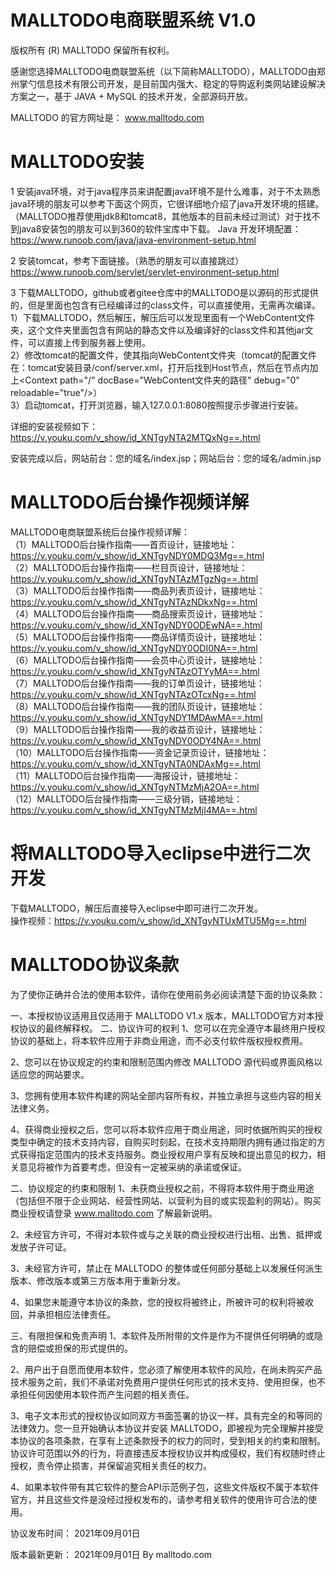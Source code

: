 # MALLTODO电商联盟系统 V1.0
版权所有 (R) MALLTODO 保留所有权利。

感谢您选择MALLTODO电商联盟系统（以下简称MALLTODO），MALLTODO由郑州掌勺信息技术有限公司开发，是目前国内强大、稳定的导购返利类网站建设解决方案之一，基于 JAVA + MySQL 的技术开发，全部源码开放。

MALLTODO 的官方网址是： www.malltodo.com

# MALLTODO安装
1 安装java环境，对于java程序员来讲配置java环境不是什么难事，对于不太熟悉java环境的朋友可以参考下面这个网页，它很详细地介绍了java开发环境的搭建。（MALLTODO推荐使用jdk8和tomcat8，其他版本的目前未经过测试）对于找不到java8安装包的朋友可以到360的软件宝库中下载。
Java 开发环境配置：https://www.runoob.com/java/java-environment-setup.html

2 安装tomcat，参考下面链接。（熟悉的朋友可以直接跳过）
https://www.runoob.com/servlet/servlet-environment-setup.html

3 下载MALLTODO，github或者gitee仓库中的MALLTODO是以源码的形式提供的，但是里面也包含有已经编译过的class文件，可以直接使用，无需再次编译。  
1）下载MALLTODO，然后解压，解压后可以发现里面有一个WebContent文件夹，这个文件夹里面包含有网站的静态文件以及编译好的class文件和其他jar文件，可以直接上传到服务器上使用。  
2）修改tomcat的配置文件，使其指向WebContent文件夹（tomcat的配置文件在：tomcat安装目录/conf/server.xml，打开后找到Host节点，然后在节点内加上\<Context path="/" docBase="WebContent文件夹的路径" debug="0" reloadable="true"/>）  
3）启动tomcat，打开浏览器，输入127.0.0.1:8080按照提示步骤进行安装。

详细的安装视频如下：  
https://v.youku.com/v_show/id_XNTgyNTA2MTQxNg==.html

安装完成以后，网站前台：您的域名/index.jsp；网站后台：您的域名/admin.jsp  

# MALLTODO后台操作视频详解
MALLTODO电商联盟系统后台操作视频详解：  
（1）MALLTODO后台操作指南——首页设计，链接地址：https://v.youku.com/v_show/id_XNTgyNDY0MDQ3Mg==.html  
（2）MALLTODO后台操作指南——栏目页设计，链接地址：https://v.youku.com/v_show/id_XNTgyNTAzMTgzNg==.html  
（3）MALLTODO后台操作指南——商品列表页设计，链接地址：https://v.youku.com/v_show/id_XNTgyNTAzNDkxNg==.html  
（4）MALLTODO后台操作指南——商品搜索页设计，链接地址：https://v.youku.com/v_show/id_XNTgyNDY0ODEwNA==.html  
（5）MALLTODO后台操作指南——商品详情页设计，链接地址：https://v.youku.com/v_show/id_XNTgyNDY0ODI0NA==.html  
（6）MALLTODO后台操作指南——会员中心页设计，链接地址：https://v.youku.com/v_show/id_XNTgyNTAzOTYyMA==.html  
（7）MALLTODO后台操作指南——我的订单页设计，链接地址：https://v.youku.com/v_show/id_XNTgyNTAzOTcxNg==.html  
（8）MALLTODO后台操作指南——我的团队页设计，链接地址：https://v.youku.com/v_show/id_XNTgyNDY1MDAwMA==.html  
（9）MALLTODO后台操作指南——我的收益页设计，链接地址：https://v.youku.com/v_show/id_XNTgyNDY0ODY4NA==.html  
（10）MALLTODO后台操作指南——资金记录页设计，链接地址：https://v.youku.com/v_show/id_XNTgyNTA0NDAxMg==.html  
（11）MALLTODO后台操作指南——海报设计，链接地址：https://v.youku.com/v_show/id_XNTgyNTMzMjA2OA==.html  
（12）MALLTODO后台操作指南——三级分销，链接地址：https://v.youku.com/v_show/id_XNTgyNTMzMjI4MA==.html  

# 将MALLTODO导入eclipse中进行二次开发
下载MALLTODO，解压后直接导入eclipse中即可进行二次开发。  
操作视频：https://v.youku.com/v_show/id_XNTgyNTUxMTU5Mg==.html

# MALLTODO协议条款
为了使你正确并合法的使用本软件，请你在使用前务必阅读清楚下面的协议条款：

一、本授权协议适用且仅适用于 MALLTODO V1.x 版本，MALLTODO官方对本授权协议的最终解释权。 二、协议许可的权利
1、您可以在完全遵守本最终用户授权协议的基础上，将本软件应用于非商业用途，而不必支付软件版权授权费用。

2、您可以在协议规定的约束和限制范围内修改 MALLTODO 源代码或界面风格以适应您的网站要求。

3、您拥有使用本软件构建的网站全部内容所有权，并独立承担与这些内容的相关法律义务。

4、获得商业授权之后，您可以将本软件应用于商业用途，同时依据所购买的授权类型中确定的技术支持内容，自购买时刻起，在技术支持期限内拥有通过指定的方式获得指定范围内的技术支持服务。商业授权用户享有反映和提出意见的权力，相关意见将被作为首要考虑，但没有一定被采纳的承诺或保证。

二、协议规定的约束和限制
1、未获商业授权之前，不得将本软件用于商业用途（包括但不限于企业网站、经营性网站、以营利为目的或实现盈利的网站）。购买商业授权请登录 www.malltodo.com 了解最新说明。

2、未经官方许可，不得对本软件或与之关联的商业授权进行出租、出售、抵押或发放子许可证。

3、未经官方许可，禁止在 MALLTODO 的整体或任何部分基础上以发展任何派生版本、修改版本或第三方版本用于重新分发。

4、如果您未能遵守本协议的条款，您的授权将被终止，所被许可的权利将被收回，并承担相应法律责任。

三、有限担保和免责声明
1、本软件及所附带的文件是作为不提供任何明确的或隐含的赔偿或担保的形式提供的。

2、用户出于自愿而使用本软件，您必须了解使用本软件的风险，在尚未购买产品技术服务之前，我们不承诺对免费用户提供任何形式的技术支持、使用担保，也不承担任何因使用本软件而产生问题的相关责任。

3、电子文本形式的授权协议如同双方书面签署的协议一样，具有完全的和等同的法律效力。您一旦开始确认本协议并安装 MALLTODO，即被视为完全理解并接受本协议的各项条款，在享有上述条款授予的权力的同时，受到相关的约束和限制。协议许可范围以外的行为，将直接违反本授权协议并构成侵权，我们有权随时终止授权，责令停止损害，并保留追究相关责任的权力。

4、如果本软件带有其它软件的整合API示范例子包，这些文件版权不属于本软件官方，并且这些文件是没经过授权发布的，请参考相关软件的使用许可合法的使用。

协议发布时间： 2021年09月01日

版本最新更新： 2021年09月01日 By malltodo.com

<script>
var _hmt = _hmt || [];
(function() {
  var hm = document.createElement("script");
  hm.src = "https://hm.baidu.com/hm.js?68e438e21eee77948dc43be94ed022ea";
  var s = document.getElementsByTagName("script")[0]; 
  s.parentNode.insertBefore(hm, s);
})();
</script>
